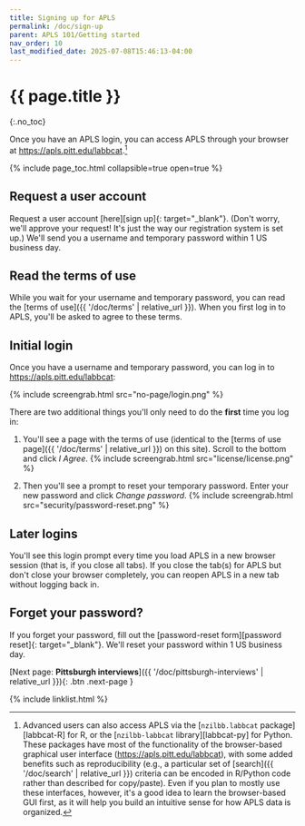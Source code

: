 ```yaml
---
title: Signing up for APLS
permalink: /doc/sign-up
parent: APLS 101/Getting started
nav_order: 10
last_modified_date: 2025-07-08T15:46:13-04:00
---
```


# {{ page.title }}
{:.no_toc}

Once you have an APLS login, you can access APLS through your browser at <https://apls.pitt.edu/labbcat>.[^r-python]

[^r-python]: Advanced users can also access APLS via the [`nzilbb.labbcat` package][labbcat-R] for R, or the [`nzilbb-labbcat` library][labbcat-py] for Python. These packages have most of the functionality of the browser-based graphical user interface (https://apls.pitt.edu/labbcat), with some added benefits such as reproducibility (e.g., a particular set of [search]({{ '/doc/search' | relative_url }}) criteria can be encoded in R/Python code rather than described for copy/paste). Even if you plan to mostly use these interfaces, however, it's a good idea to learn the browser-based GUI first, as it will help you build an intuitive sense for how APLS data is organized.

{% include page_toc.html collapsible=true open=true %}


## Request a user account

Request a user account [here][sign up]{: target="_blank"}.
(Don't worry, we'll approve your request! It's just the way our registration system is set up.)
We'll send you a username and temporary password within 1 US business day.


## Read the terms of use

While you wait for your username and temporary password, you can read the [terms of use]({{ '/doc/terms' | relative_url }}).
When you first log in to APLS, you'll be asked to agree to these terms.


## Initial login

Once you have a username and temporary password, you can log in to <https://apls.pitt.edu/labbcat>:

{% include screengrab.html src="no-page/login.png" %}

There are two additional things you'll only need to do the **first** time you log in:

1. You'll see a page with the terms of use (identical to the [terms of use page]({{ '/doc/terms' | relative_url }}) on this site). Scroll to the bottom and click _I Agree_.
   {% include screengrab.html src="license/license.png" %}
   
1. Then you'll see a prompt to reset your temporary password. Enter your new password and click _Change password_.
    {% include screengrab.html src="security/password-reset.png" %}


## Later logins

You'll see this login prompt every time you load APLS in a new browser session (that is, if you close all tabs).
If you close the tab(s) for APLS but don't close your browser completely, you can reopen APLS in a new tab without logging back in.


## Forget your password?

If you forget your password, fill out the [password-reset form][password reset]{: target="_blank"}.
We'll reset your password within 1 US business day.

[Next page: **Pittsburgh interviews**]({{ '/doc/pittsburgh-interviews' | relative_url }}){: .btn .next-page }

{% include linklist.html %}


